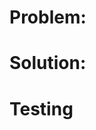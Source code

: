 <!--
# Context:
A clear description of the high level effort that this pull request is
a part of. Anyone in the organization can see this change and may not
have the same context as you.
-->
# Problem:
<!--
A clear description of the problem. The problem statement should be
written in terms of a specific symptom that affects users or the
business. The problem statement should not be written in terms of the
solution.
-->
# Solution:
<!--
A clear description of the high-level solution you have chosen. If
there were other possible solutions that you considered and rejected,
please mention those as well. Please do not describe implementation
details when writing about the solution, those should go into the
implementation section.
-->
# Testing
<!--
Describe explicitly how this change was tested. Were we able to
recreate the issue? Were we able to write a test case that failed
before that passes now?
-->
<!--
# Implementation:
The implementation details of the solution.
-->
<!--
# Notes To Reviewers:
Any extra information a reviewer may need to know before reviewing
your change. For example here you might want to describe which files
should be looked at first or which files are auto-generated.
-->
<!--
# Deployment Plan:
Some changes get more complicated and may need changes in multiple
repositories or may require infrastructure changes. Describe how these
changes will be smoothly deployed.
-->
<!--
# Future work:
A description of what follow up work is explicitly not being done in
this change.
-->
<!--
# Bonus:
A description of extra problems you've solved in this change. Did you
reformat an unrelated docstring? Point it out here
-->
